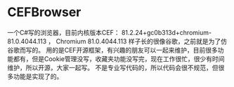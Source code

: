 # CEFBrowser 
一个C#写的浏览器，目前内核版本CEF： 81.2.24+gc0b313d+chromium-81.0.4044.113 ， Chromium	81.0.4044.113 
样子长的很像谷歌，之前就是为了仿谷歌而写的。
用的是CEF开源框架，有兴趣的朋友可以一起来维护，目前很多功能都有，但是Cookie管理没写，收藏夹功能没写完，现在工作很忙，很少有时间维护，所以开源，大家一起写。
不是专业写代码的，所以代码会很不规范，但很多功能是实现了的。
